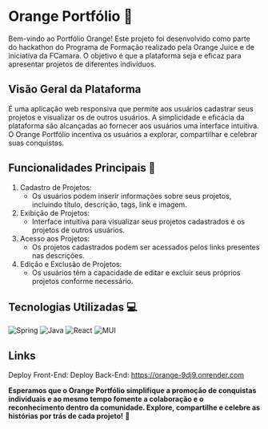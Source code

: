 # Orange Portfólio 🍊
Bem-vindo ao Portfólio Orange! Este projeto foi desenvolvido como parte do hackathon do Programa de Formação realizado pela Orange Juice e de iniciativa da FCamara. O objetivo é que a plataforma seja e eficaz para apresentar projetos de diferentes indivíduos.

## Visão Geral da Plataforma 
É uma aplicação web responsiva que permite aos usuários cadastrar seus projetos e visualizar os de outros usuários. A simplicidade e eficácia da plataforma são alcançadas ao fornecer aos usuários uma interface intuitiva. O Orange Portfólio incentiva os usuários a explorar, compartilhar e celebrar suas conquistas.

## Funcionalidades Principais 🚀

1. Cadastro de Projetos:
   - Os usuários podem inserir informações sobre seus projetos, incluindo título, descrição, tags, link e imagem.
2. Exibição de Projetos:
   - Interface intuitiva para visualizar seus projetos cadastrados e os projetos de outros usuários.
3. Acesso aos Projetos:
   - Os projetos cadastrados podem ser acessados pelos links presentes nas descrições.
4. Edição e Exclusão de Projetos:
   - Os usuários têm a capacidade de editar e excluir seus próprios projetos conforme necessário.

## Tecnologias Utilizadas 💻
![Spring](https://img.shields.io/badge/spring-%236DB33F.svg?style=for-the-badge&logo=spring&logoColor=white)
![Java](https://img.shields.io/badge/java-%23ED8B00.svg?style=for-the-badge&logo=openjdk&logoColor=white)
![React](https://img.shields.io/badge/react-%2320232a.svg?style=for-the-badge&logo=react&logoColor=%2361DAFB)
![MUI](https://img.shields.io/badge/MUI-%230081CB.svg?style=for-the-badge&logo=mui&logoColor=white)


## Links 

Deploy Front-End:
Deploy Back-End: https://orange-9dj9.onrender.com

**Esperamos que o Orange Portfólio simplifique a promoção de conquistas individuais e ao mesmo tempo fomente a colaboração e o reconhecimento dentro da comunidade. Explore, compartilhe e celebre as histórias por trás de cada projeto!** 🌟

